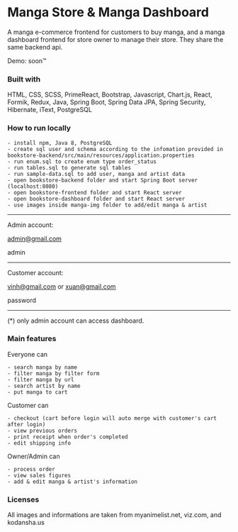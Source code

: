 # Manga Store & Manga Dashboard
A manga e-commerce frontend for customers to buy manga, and a manga dashboard frontend for store owner to manage their store. They share the same backend api.

Demo: soon™

### Built with
HTML, CSS, SCSS, PrimeReact, Bootstrap, Javascript, Chart.js, React, Formik, Redux, Java, Spring Boot, Spring Data JPA, Spring Security, Hibernate, iText, PostgreSQL

### How to run locally

    - install npm, Java 8, PostgreSQL
    - create sql user and schema according to the infomation provided in bookstore-backend/src/main/resources/application.properties
    - run enum.sql to create enum type order_status
    - run tables.sql to generate sql tables
    - run sample-data.sql to add user, manga and artist data
    - open bookstore-backend folder and start Spring Boot server (localhost:8080)
    - open bookstore-frontend folder and start React server
    - open bookstore-dashboard folder and start React server
    - use images inside manga-img folder to add/edit manga & artist

 ---
 
 Admin account:

 admin@gmail.com

 admin

---

 Customer account:

 vinh@gmail.com or xuan@gmail.com

 password

 ---

 (*) only admin account can access dashboard.   

### Main features
Everyone can

    - search manga by name
    - filter manga by filter form
    - filter manga by url
    - search artist by name
    - put manga to cart

Customer can

    - checkout (cart before login will auto merge with customer's cart after login)
    - view previous orders
    - print receipt when order's completed
    - edit shipping info

Owner/Admin can

    - process order
    - view sales figures
    - add & edit manga & artist's information

### Licenses
All images and informations are taken from myanimelist.net, viz.com, and kodansha.us 